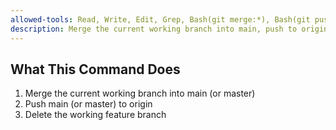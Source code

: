 ```yaml
---
allowed-tools: Read, Write, Edit, Grep, Bash(git merge:*), Bash(git push:*), Bash(git branch -d:*)
description: Merge the current working branch into main, push to origin, and cleanup
---
```


<!-- Some parts of this command are specific to Claude Code,
especially folder locations, front matter, and argument passing.
Modify as needed if using with other coding agents. -->


## What This Command Does

1. Merge the current working branch into main (or master)
2. Push main (or master) to origin
3. Delete the working feature branch
